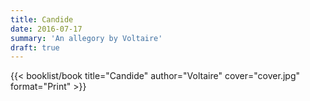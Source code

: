 ```yaml
---
title: Candide
date: 2016-07-17
summary: 'An allegory by Voltaire'
draft: true
---
```


{{< booklist/book
title="Candide"
author="Voltaire"
cover="cover.jpg"
format="Print" >}}
